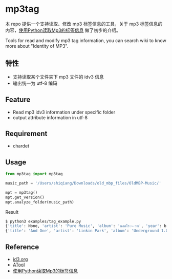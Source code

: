 # mp3tag

本 repo 提供一个支持读取、修改 mp3 标签信息的工具，关于 mp3 标签信息的内容，[使用Python读取Mp3的标签信息](http://www.edulinks.cn/2018/06/22/20180622-python-read-id3v1-tag/) 做了初步的介绍。

Tools for read and modify mp3 tag information, you can search wiki to know more about "Identity of MP3".

## 特性
* 支持读取某个文件夹下 mp3 文件的 idv3 信息
* 输出统一为 utf-8 编码

## Feature
* Read mp3 idv3 information under specific folder
* output attribute information in utf-8

## Requirement

* chardet 

## Usage

```python
from mp3tag import mp3tag

music_path = '/Users/shiqiang/Downloads/old_mbp_files/OldMBP-Music/'

mpt = mp3tag()
mpt.get_version()
mpt.analyze_folder(music_path)
```

Result

```sh
$ python3 examples/tag_example.py
{'title': None, 'artist': 'Pure Music', 'album': 'นลตไร๛ว๚', 'year': b'', 'comment': b'', 'genre': 0}
{'title': 'And One', 'artist': 'Linkin Park', 'album': 'Underground 1.0', 'year': b'', 'comment': b'', 'genre': 0}

```


## Reference
* [id3.org](https://id3.org/Home)
* [ATool](https://github.com/Am0xil/ATool)
* [使用Python读取Mp3的标签信息](http://www.edulinks.cn/2018/06/22/20180622-python-read-id3v1-tag/)